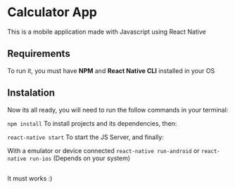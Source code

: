 # Calculator App

This is a mobile application made with Javascript using React Native

## Requirements
To run it, you must have **NPM** and **React Native CLI** installed in your OS

## Instalation
Now its all ready, you  will need to run the follow commands in your terminal: 

`npm install` To install projects and its dependencies, then:

`react-native start` To start the JS Server, and finally:

With a emulator or device connected `react-native run-android` or `react-native run-ios` (Depends on your system)

##

It must works :)
